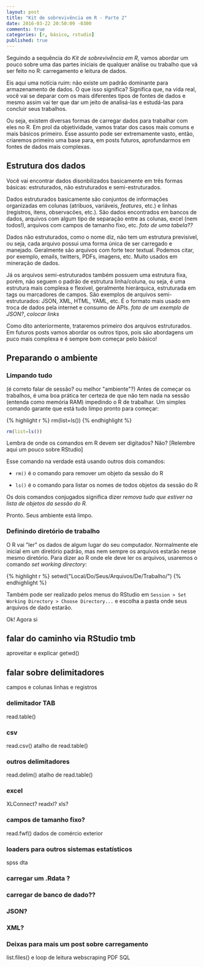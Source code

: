 ```yaml
---
layout: post
title: "Kit de sobrevivência em R - Parte 2"
date: 2016-03-22 20:50:09 -0300
comments: true
categories: [r, básico, rstudio]
published: true
---
```



Seguindo a sequência do *Kit de sobrevivência em R*, vamos abordar um pouco sobre uma das partes iniciais de qualquer análise ou trabalho que vá ser feito no R: carregamento e leitura de dados.

<!-- More -->

Eis aqui uma notícia ruim: não existe um padrão dominante para armazenamento de dados. O que isso significa? Significa que, na vida real, você vai se deparar com os mais diferentes tipos de fontes de dados e mesmo assim vai ter que dar um jeito de analisá-las e estudá-las para concluir seus trabalhos. 

Ou seja, existem diversas formas de carregar dados para trabalhar com eles no R. Em prol da objetividade, vamos tratar dos casos mais comuns e mais básicos primeiro. Esse assunto pode ser extremamente vasto, então, criaremos primeiro uma base para, em posts futuros, aprofundarmos em fontes de dados mais complexas.

## Estrutura dos dados

Você vai encontrar dados disonbilizados basicamente em três formas básicas: estruturados, não estruturados e semi-estruturados. 

Dados estruturados basicamente são conjuntos de informações organizadas em colunas (atribuos, variáveis, _features_, etc.) e linhas (registros, itens, observacões, etc.). São dados encontrados em bancos de dados, arquivos com algum tipo de separação entre as colunas, excel (nem todos!), arquivos com campos de tamanho fixo, etc. *foto de uma tabela??*

Dados não estruturados, como o nome diz, não tem um estrutura previsível, ou seja, cada arquivo possui uma forma única de ser carregado e manejado. Geralmente são arquivos com forte teor textual. Podemos citar, por exemplo, emails, twitters, PDFs, imagens, etc. Muito usados em mineração de dados.

Já os arquivos semi-estruturados também possuem uma estrutura fixa, porém, não seguem o padrão de estrutura linha/coluna, ou seja, é uma estrutura mais complexa e flexível, geralmente hierárquica, estruturada em tags ou marcadores de campos. São exemplos de arquivos semi-estruturados: JSON, XML, HTML, YAML, etc. É o formato mais usado em troca de dados pela internet e consumo de APIs. *foto de um exemplo de JSON?*, *colocar links*

Como dito anteriormente, trataremos primeiro dos arquivos estruturados. Em futuros posts vamos abordar os outros tipos, pois são abordagens um puco mais complexa e é sempre bom começar pelo básico!

## Preparando o ambiente

### Limpando tudo 
(é correto falar de sessão? ou melhor "ambiente"?)
Antes de começar os trabalhos, é uma boa prática ter certeza de que não tem nada na sessão (entenda como memória RAM) impedindo o R de trabalhar. Um simples comando garante que está tudo limpo pronto para começar:

{% highlight r  %}
 rm(list=ls())
{% endhighlight %} 

```r
rm(list=ls())
```

Lembra de onde os comandos em R devem ser digitados? Não? [Relembre aqui um pouco sobre RStudio]

Esse comando na verdade está usando outros dois comandos:

* `rm()` é o comando para remover um objeto da sessão do R

* `ls()` é o comando para listar os nomes de todos objetos da sessão do R

Os dois comandos conjugados significa dizer *remova tudo que estiver na lista de objetos da sessão do R.*

Pronto. Seus ambiente está limpo.

### Definindo diretório de trabalho

O R vai "ler" os dados de algum lugar do seu computador. Normalmente ele inicial em um diretório padrão, mas nem sempre os arquivos estarão nesse mesmo diretório. Para dizer ao R onde ele deve ler os arquivos, usaremos o comando _set working directory_:

{% highlight r  %}
 setwd("Local/Do/Seus/Arquivos/De/Trabalho/")
{% endhighlight %}

Também pode ser realizado pelos menus do RStudio em `Session > Set Working Directory > Choose Directory...` e escolha a pasta onde seus arquivos de dado estarão.

Ok! Agora si

## falar do caminho via RStudio tmb
aproveitar e explicar getwd()

## falar sobre delimitadores
campos e colunas
linhas e registros

### delimitador TAB
read.table()

### csv
read.csv()
atalho de read.table()

### outros delimitadores
read.delim()
atalho de read.table()

### excel
XLConnect?
readxl?
xls?

### campos de tamanho fixo?
read.fwf()
dados de comércio exterior

### loaders para outros sistemas estatísticos
spss
dta

### carregar um .Rdata ?

### carregar de banco de dado??

### JSON?

### XML?

### Deixas para mais um post sobre carregamento
list.files() e loop de leitura
webscraping
PDF
SQL







